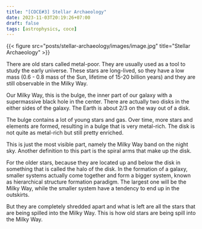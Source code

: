 ```yaml
---
title: "[COCE#3] Stellar Archaeology"
date: 2023-11-03T20:19:26+07:00
draft: false
tags: [astrophysics, coce]
---
```


{{< figure src="posts/stellar-archaeology/images/image.jpg" title="Stellar Archaeology" >}}

There are old stars called metal-poor. They are usually used as a tool to study the early universe. These stars are long-lived, so they have a low mass (0.6 - 0.8 mass of the Sun, lifetime of 15-20 billion years) and they are still observable in the Milky Way.

Our Milky Way, this is the bulge, the inner part of our galaxy with a supermassive black hole in the center. There are actually two disks in the either sides of the galaxy. The Earth is about 2/3 on the way out of a disk.

The bulge contains a lot of young stars and gas. Over time, more stars and elements are formed, resulting in a bulge that is very metal-rich. The disk is not quite as metal-rich but still pretty enriched.

This is just the most visible part, namely the Milky Way band on the night sky. Another definition to this part is the spiral arms that make up the disk.

For the older stars, because they are located up and below the disk in something that is called the halo of the disk. In the formation of a galaxy, smaller systems actually come together and form a bigger system, known as hierarchical structure formation paradigm. The largest one will be the Milky Way, while the smaller system have a tendency to end up in the outskirts.

But they are completely shredded apart and what is left are all the stars that are being spilled into the Milky Way. This is how old stars are being spill into the Milky Way.